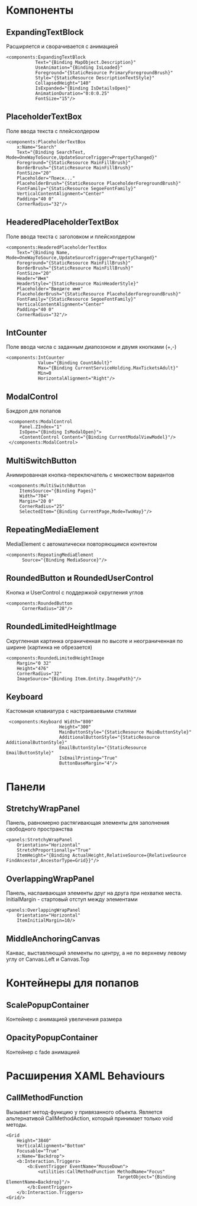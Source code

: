 
# Компоненты
## ExpandingTextBlock
Расширяется и сворачивается с анимацией
```XAML
<components:ExpandingTextBlock
           Text="{Binding MapObject.Description}"
           UseAnimation="{Binding IsLoaded}"
           Foreground="{StaticResource PrimaryForegroundBrush}"
           Style="{StaticResource DescriptionTextStyle}"
           CollapsedHeight="140"
           IsExpanded="{Binding IsDetailsOpen}"
           AnimationDuration="0:0:0.25"
           FontSize="15"/>
```
## PlaceholderTextBox
Поле ввода текста с плейсхолдером
```XAML
<components:PlaceholderTextBox
    x:Name="Search"
    Text="{Binding SearchText, Mode=OneWayToSource,UpdateSourceTrigger=PropertyChanged}"
    Foreground="{StaticResource MainFillBrush}"
    BorderBrush="{StaticResource MainFillBrush}"
    FontSize="20"
    Placeholder="Поиск..."
    PlaceholderBrush="{StaticResource PlaceholderForegroundBrush}"
    FontFamily="{StaticResource SegoeFontFamily}"
    VerticalContentAlignment="Center"
    Padding="40 0"
    CornerRadius="32"/>
```

## HeaderedPlaceholderTextBox
Поле ввода текста с заголовком и плейсхолдером
```XAML
<components:HeaderedPlaceholderTextBox
    Text="{Binding Name, Mode=OneWayToSource,UpdateSourceTrigger=PropertyChanged}"
    Foreground="{StaticResource MainFillBrush}"
    BorderBrush="{StaticResource MainFillBrush}"
    FontSize="20"
    Header="Имя"
    HeaderStyle="{StaticResource MainHeaderStyle}"
    Placeholder="Введите имя"
    PlaceholderBrush="{StaticResource PlaceholderForegroundBrush}"
    FontFamily="{StaticResource SegoeFontFamily}"
    VerticalContentAlignment="Center"
    Padding="40 0"
    CornerRadius="32"/>
```
## IntCounter
Поле ввода числа с заданным диапозоном и двумя кнопками (+,-)
```XAML
<components:IntCounter
            Value="{Binding CountAdult}"
            Max="{Binding CurrentServiceHolding.MaxTicketsAdult}"
            Min=0
            HorizontalAlignment="Right"/>
```
## ModalControl
Бэкдроп для попапов
```XAML
 <components:ModalControl 
     Panel.ZIndex="1"
     IsOpen="{Binding IsModalOpen}">
     <ContentControl Content="{Binding CurrentModalViewModel}"/>
 </components:ModalControl>
```
## MultiSwitchButton
Анимированная кнопка-переключатель с множеством вариантов
```XAML
 <components:MultiSwitchButton
     ItemsSource="{Binding Pages}"
     Width="704"
     Margin="20 0"
     CornerRadius="25"
     SelectedItem="{Binding CurrentPage,Mode=TwoWay}"/>
```
## RepeatingMediaElement
MediaElement с автоматически повторяющимся контентом
```XAML
<components:RepeatingMediaElement
      Source="{Binding MediaSource}"/>
```
## RoundedButton и RoundedUserControl
Кнопка и UserControl с поддержкой скругления углов
```XAML
<components:RoundedButton
      CornerRadius="28"/>
```
## RoundedLimitedHeightImage
Скругленная картинка ограниченная по высоте и неограниченная по ширине (картинка не обрезается)
```XAML
<components:RoundedLimitedHeightImage
    Margin="0 32"
    Height="476"
    CornerRadius="32"
    ImageSource="{Binding Item.Entity.ImagePath}"/>
```
## Keyboard
Кастомная клавиатура с настраиваевыми стилями
```XAML
 <components:Keyboard Width="800"
                    Height="300"
                    MainButtonStyle="{StaticResource MainButtonStyle}"
                    AdditionalButtonStyle="{StaticResource AdditionalButtonStyle}"
                    EmailButtonStyle="{StaticResource EmailButtonStyle}"
                    IsEmailPrinting="True"
                    ButtonBaseMargin="4"/>
```

# Панели
## StretchyWrapPanel
Панель, равномерно растягивающая элементы для заполнения свободного пространства
```XAML
<panels:StretchyWrapPanel
    Orientation="Horizontal"
    StretchProportionally="True"
    ItemHeight="{Binding ActualHeight,RelativeSource={RelativeSource FindAncestor,AncestorType=Grid}}"/>
```
## OverlappingWrapPanel
Панель, наслаивающая элементы друг на друга при нехватке места. InitialMargin - стартовый отступ между элементами
```XAML
<panels:OverlappingWrapPanel
    Orientation="Horizontal"
    ItemInitialMargin=10/>
```
## MiddleAnchoringCanvas
Канвас, выставляющий элементы по центру, а не по верхнему левому углу от Canvas.Left и Canvas.Top

# Контейнеры для попапов
## ScalePopupContainer
Контейнер с анимацией увеличения размера

## OpacityPopupContainer
Контейнер с fade анимацией  

# Расширения XAML Behaviours
## CallMethodFunction
Вызывает метод-функцию у привязанного объекта. Является альтернативой CallMethodAction, который принимает только void методы.
```XAML
<Grid
    Height="3840"
    VerticalAlignment="Bottom"
    Focusable="True"
    x:Name="Backdrop">
    <b:Interaction.Triggers>
        <b:EventTrigger EventName="MouseDown">
            <utilities:CallMethodFunction MethodName="Focus" 
                                          TargetObject="{Binding ElementName=Backdrop}"/>
        </b:EventTrigger>
    </b:Interaction.Triggers>
<Grid/>
```


